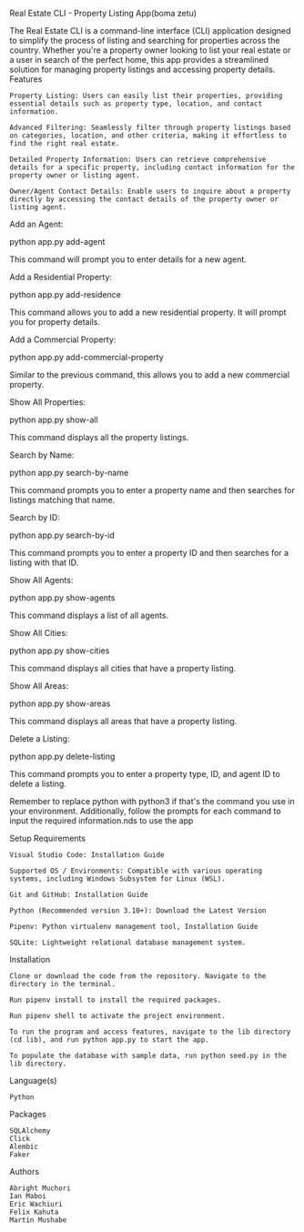 Real Estate CLI - Property Listing App(boma zetu)

The Real Estate CLI is a command-line interface (CLI) application designed to simplify the process of listing and searching for properties across the country. Whether you're a property owner looking to list your real estate or a user in search of the perfect home, this app provides a streamlined solution for managing property listings and accessing property details.
Features

    Property Listing: Users can easily list their properties, providing essential details such as property type, location, and contact information.

    Advanced Filtering: Seamlessly filter through property listings based on categories, location, and other criteria, making it effortless to find the right real estate.

    Detailed Property Information: Users can retrieve comprehensive details for a specific property, including contact information for the property owner or listing agent.

    Owner/Agent Contact Details: Enable users to inquire about a property directly by accessing the contact details of the property owner or listing agent.

Add an Agent:

python app.py add-agent

This command will prompt you to enter details for a new agent.

Add a Residential Property:

python app.py add-residence

This command allows you to add a new residential property. It will prompt you for property details.

Add a Commercial Property:

python app.py add-commercial-property

Similar to the previous command, this allows you to add a new commercial property.

Show All Properties:

python app.py show-all

This command displays all the property listings.

Search by Name:

python app.py search-by-name

This command prompts you to enter a property name and then searches for listings matching that name.

Search by ID:

python app.py search-by-id

This command prompts you to enter a property ID and then searches for a listing with that ID.

Show All Agents:

python app.py show-agents

This command displays a list of all agents.

Show All Cities:

python app.py show-cities

This command displays all cities that have a property listing.

Show All Areas:

python app.py show-areas

This command displays all areas that have a property listing.

Delete a Listing:

python app.py delete-listing

This command prompts you to enter a property type, ID, and agent ID to delete a listing.

Remember to replace python with python3 if that's the command you use in your environment. Additionally, follow the prompts for each command to input the required information.nds to use the app



Setup Requirements

    Visual Studio Code: Installation Guide

    Supported OS / Environments: Compatible with various operating systems, including Windows Subsystem for Linux (WSL).

    Git and GitHub: Installation Guide

    Python (Recommended version 3.10+): Download the Latest Version

    Pipenv: Python virtualenv management tool, Installation Guide

    SQLite: Lightweight relational database management system.

Installation

    Clone or download the code from the repository. Navigate to the directory in the terminal.

    Run pipenv install to install the required packages.

    Run pipenv shell to activate the project environment.

    To run the program and access features, navigate to the lib directory (cd lib), and run python app.py to start the app.

    To populate the database with sample data, run python seed.py in the lib directory.

Language(s)

    Python

Packages

    SQLAlchemy
    Click
    Alembic
    Faker

Authors

    Abright Muchori
    Ian Maboi
    Eric Wachiuri
    Felix Kahuta
    Martin Mushabe
